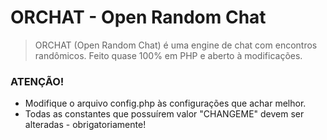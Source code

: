 # ORCHAT - Open Random Chat

>ORCHAT (Open Random Chat) é uma engine de chat com encontros randômicos.
>Feito quase 100% em PHP e aberto à modificações.

### ATENÇÃO!
* Modifique o arquivo config.php às configurações que achar melhor.
* Todas as constantes que possuírem valor "CHANGEME" devem ser alteradas - obrigatoriamente!
